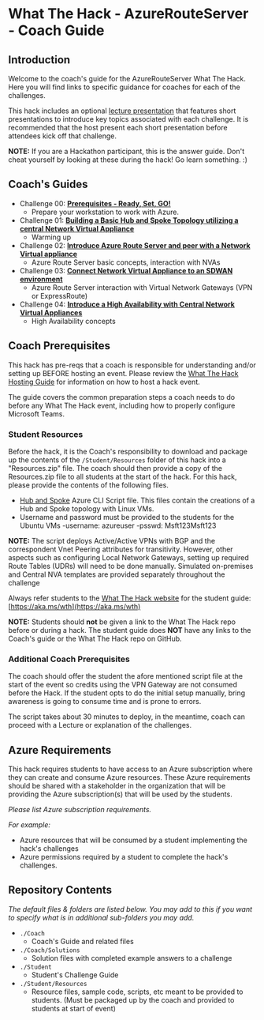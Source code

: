 # What The Hack - AzureRouteServer - Coach Guide

## Introduction

Welcome to the coach's guide for the AzureRouteServer What The Hack. Here you will find links to specific guidance for coaches for each of the challenges.

This hack includes an optional [lecture presentation](Lectures.pptx) that features short presentations to introduce key topics associated with each challenge. It is recommended that the host present each short presentation before attendees kick off that challenge.

**NOTE:** If you are a Hackathon participant, this is the answer guide. Don't cheat yourself by looking at these during the hack! Go learn something. :)

## Coach's Guides

- Challenge 00: **[Prerequisites - Ready, Set, GO!](./Solution-00.md)**
	 - Prepare your workstation to work with Azure.
- Challenge 01: **[Building a Basic Hub and Spoke Topology utilizing a central Network Virtual Appliance](./Solution-01.md)**
	 - Warming up
- Challenge 02: **[Introduce Azure Route Server and peer with a Network Virtual appliance](./Solution-02.md)**
	 - Azure Route Server basic concepts, interaction with NVAs
- Challenge 03: **[Connect Network Virtual Appliance to an SDWAN environment](./Solution-03.md)**
	 - Azure Route Server interaction with Virtual Network Gateways (VPN or ExpressRoute)
- Challenge 04: **[Introduce a High Availability with Central Network Virtual Appliances](./Solution-04.md)**
	 - High Availability concepts

## Coach Prerequisites

This hack has pre-reqs that a coach is responsible for understanding and/or setting up BEFORE hosting an event. Please review the [What The Hack Hosting Guide](https://aka.ms/wthhost) for information on how to host a hack event.

The guide covers the common preparation steps a coach needs to do before any What The Hack event, including how to properly configure Microsoft Teams.

### Student Resources

Before the hack, it is the Coach's responsibility to download and package up the contents of the `/Student/Resources` folder of this hack into a "Resources.zip" file. The coach should then provide a copy of the Resources.zip file to all students at the start of the hack. For this hack, please provide the contents of the following files.
- [Hub and Spoke](./Resources/HubAndSpoke.azcli) Azure CLI Script file. This files contain the creations of a Hub and Spoke topology with Linux VMs.
- Username and password must be provided to the students for the Ubuntu VMs
	-username: azureuser
	-psswd: Msft123Msft123

**NOTE:** The script deploys Active/Active VPNs with BGP and the correspondent Vnet Peering attributes for transitivity. However, other aspects such as configuring Local Network Gateways, setting up required Route Tables (UDRs) will need to be done manually. Simulated on-premises and Central NVA templates are provided separately throughout the challenge

Always refer students to the [What The Hack website](https://aka.ms/wth) for the student guide: [https://aka.ms/wth](https://aka.ms/wth)

**NOTE:** Students should **not** be given a link to the What The Hack repo before or during a hack. The student guide does **NOT** have any links to the Coach's guide or the What The Hack repo on GitHub.

### Additional Coach Prerequisites

The coach should offer the student the afore mentioned script file at the start of the event so credits using the VPN Gateway are not consumed before the Hack. If the student opts to do the initial setup manually, bring awareness is going to consume time and is prone to errors. 

The script takes about 30 minutes to deploy, in the meantime, coach can proceed with a Lecture or explanation of the challenges. 

## Azure Requirements

This hack requires students to have access to an Azure subscription where they can create and consume Azure resources. These Azure requirements should be shared with a stakeholder in the organization that will be providing the Azure subscription(s) that will be used by the students.

_Please list Azure subscription requirements._

_For example:_

- Azure resources that will be consumed by a student implementing the hack's challenges
- Azure permissions required by a student to complete the hack's challenges.

## Repository Contents

_The default files & folders are listed below. You may add to this if you want to specify what is in additional sub-folders you may add._

- `./Coach`
  - Coach's Guide and related files
- `./Coach/Solutions`
  - Solution files with completed example answers to a challenge
- `./Student`
  - Student's Challenge Guide
- `./Student/Resources`
  - Resource files, sample code, scripts, etc meant to be provided to students. (Must be packaged up by the coach and provided to students at start of event)
